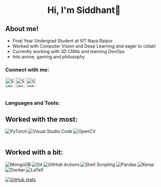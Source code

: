 <h1 align="center">Hi, I'm Siddhant👋</h1>

## About me!
 - Final Year Undergrad Student at IIIT Naya Raipur
 - Worked with Computer Vision and Deep Learning and eager to colab!
 - Currently working with 3D CNNs and learning DevOps
 - Into anime, gaming and philosophy

### Connect with me:
<a href="https://www.linkedin.com/in/siddhant-kumar-7597a3161/" target="blank"><img align="center" src="https://cdn.jsdelivr.net/npm/simple-icons@3.0.1/icons/linkedin.svg" alt="SiddhantKumar14" height="30" width="30" /></a>
<a href="https://steamcommunity.com/id/darths1dious/" target="blank"><img align="center" src="https://cdn.jsdelivr.net/npm/simple-icons@3.0.1/icons/steam.svg" alt="SiddhantKumar14" height="30" width="30" /></a>
<a href="https://open.spotify.com/user/najyj7bsroxsk22k8m3v52cu4?si=Y0s5c49zT4C85wUchx4q5A&utm_source=copy-link" target="blank"><img align="center" src="https://cdn.jsdelivr.net/npm/simple-icons@3.0.1/icons/spotify.svg" alt="SiddhantKumar14" height="30" width="30" /></a>
<br />
<br />

### Languages and Tools:

## Worked with the most:
<img align="left" alt="PyTorch" src="https://img.shields.io/badge/PyTorch-%23EE4C2C.svg?style=for-the-badge&logo=PyTorch&logoColor=white" />
<img align="left" alt="Visual Studio Code" src="https://img.shields.io/badge/Visual%20Studio-5C2D91.svg?style=for-the-badge&logo=visual-studio&logoColor=white" />
<img align="left" alt="OpenCV" src="https://img.shields.io/badge/opencv-%23white.svg?style=for-the-badge&logo=opencv&logoColor=white" />
<br />
<br />

## Worked with a bit:
<img align="left" alt="MongoDB" src="https://img.shields.io/badge/MongoDB-%234ea94b.svg?style=for-the-badge&logo=mongodb&logoColor=white" />
<img align="left" alt="Git" src="https://img.shields.io/badge/git-%23F05033.svg?style=for-the-badge&logo=git&logoColor=white" />
<img align="left" alt="GitHub Actions" src="https://img.shields.io/badge/githubactions-%232671E5.svg?style=for-the-badge&logo=githubactions&logoColor=white" />
<img align="left" alt="Shell Scripting" src="https://img.shields.io/badge/shell_script-%23121011.svg?style=for-the-badge&logo=gnu-bash&logoColor=white" />
<img align="left" alt="Pandas" src="https://img.shields.io/badge/pandas-%23150458.svg?style=for-the-badge&logo=pandas&logoColor=white" />
<img align="left" alt="Keras" src="https://img.shields.io/badge/Keras-%23D00000.svg?style=for-the-badge&logo=Keras&logoColor=white" />
<img align="left" alt="Docker" src="https://img.shields.io/badge/docker-%230db7ed.svg?style=for-the-badge&logo=docker&logoColor=white" />
<img align="left" alt="LaTeX" src="https://img.shields.io/badge/latex-%23008080.svg?style=for-the-badge&logo=latex&logoColor=white" />
<br />
<br />

[![GitHub stats](https://github-readme-stats.vercel.app/api?username=SiddhantKumar14&count_private=true&show_icons=true)](https://github.com/anuraghazra/github-readme-stats)

[linkedin]: https://www.linkedin.com/in/siddhant-kumar-7597a3161/
